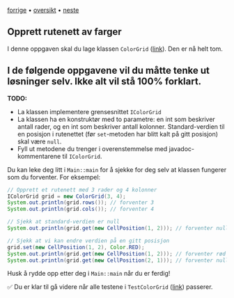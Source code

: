 [forrige](02-familiarize_with_code.md) &bullet; [oversikt](../README.md) &bullet; [neste](04-drawing.md)

## Opprett rutenett av farger

I denne oppgaven skal du lage klassen `ColorGrid` ([link](../src/main/java/no/uib/inf101/colorgrid/ColorGrid.java)). Den er nå helt tom.

<h2>I de følgende oppgavene vil du måtte tenke ut løsninger selv. Ikke alt vil stå 100% forklart.</h2>

**TODO:**
* La klassen implementere grensesnittet `IColorGrid`
* La klassen ha en konstruktør med to parametre: en int som beskriver antall rader, og en int som beskriver antall kolonner. Standard-verdien til en posisjon i rutenettet (før `set`-metoden har blitt kalt på gitt posisjon) skal være `null`.
* Fyll ut metodene du trenger i overenstemmelse med javadoc-kommentarene til `IColorGrid`.

Du kan leke deg litt i `Main::main` for å sjekke for deg selv at klassen fungerer som du forventer. For eksempel:

```java
// Opprett et rutenett med 3 rader og 4 kolonner
IColorGrid grid = new ColorGrid(3, 4);
System.out.println(grid.rows()); // forventer 3
System.out.println(grid.cols()); // forventer 4

// Sjekk at standard-verdien er null      
System.out.println(grid.get(new CellPosition(1, 2))); // forventer null

// Sjekk at vi kan endre verdien på en gitt posisjon        
grid.set(new CellPosition(1, 2), Color.RED);
System.out.println(grid.get(new CellPosition(1, 2))); // forventer rød
System.out.println(grid.get(new CellPosition(2, 1))); // forventer null
```
Husk å rydde opp etter deg i `Main::main` når du er ferdig!

✅ Du er klar til gå videre når alle testene i `TestColorGrid` ([link](../src/test/java/no/uib/inf101/colorgrid/TestColorGrid.java)) passerer.
